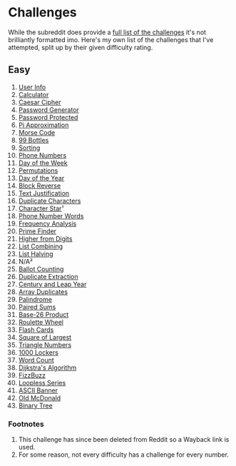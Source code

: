 
# Challenges
While the subreddit does provide a [full list of the challenges](https://www.reddit.com/r/dailyprogrammer/wiki/challenges) it's not brilliantly formatted imo. Here's my own list of the challenges that I've attempted, split up by their given difficulty rating.

## Easy
1.  [User Info](https://redd.it/pih8x)
2.  [Calculator](https://redd.it/pjbj8)
3.  [Caesar Cipher](https://redd.it/pkw2m)
4.  [Password Generator](https://redd.it/pm6oj)
5.  [Password Protected](https://redd.it/pnhyn)
6.  [Pi Approximation](https://redd.it/pp53w)
7.  [Morse Code](https://redd,it/pr2xr)
8.  [99 Bottles](https://redd.it/pserp)
9.  [Sorting](https://redd.it/pu1rf)
10. [Phone Numbers](https://redd.it/pv98f)
11. [Day of the Week](https://redd.it/pwons)
12. [Permutations](https://redd.it/pxs2x)
13. [Day of the Year](https://redd.it/pzo4w)
14. [Block Reverse](https://redd.it/q2v2k)
15. [Text Justification](https://redd.it/q4c34)
16. [Duplicate Characters](https://redd.it/q8aom)
17. [Character Star](https://web.archive.org/web/20130921102026/https://www.reddit.com/r/dailyprogrammer/comments/qheeu/342012_challenge_17_easy/)¹
18. [Phone Number Words](https://redd.it/qit0h)
19. [Frequency Analysis](https://redd.it/qlwrc)
20. [Prime Finder](https://redd.it/qnkro)
21. [Higher from Digits](https://redd.it/qp3ub)
22. [List Combining](https://redd.it/qr0hg)
23. [List Halving](https://redd.it/quli5)
24. N/A²
25. [Ballot Counting](https://redd.it/qxuug)
26. [Duplicate Extraction](https://redd.it/qzil1)
27. [Century and Leap Year](https://redd.it/r0r3h)
28. [Array Duplicates](https://redd.it/r59kk)
29. [Palindrome](https://redd.it/r8a70)
30. [Paired Sums](https://redd.it/reago)
31. [Base-26 Product](https://redd.it/rg1vv)
32. [Roulette Wheel](https://redd.it/rhrmx)
33. [Flash Cards](https://redd.it/rl24e)
34. [Square of Largest](https://redd.it/rmmn8)
35. [Triangle Numbers](https://redd.it/rr4y2)
36. [1000 Lockers](https://redd.it/ruiob)
37. [Word Count](https://redd.it/rzdwq)
38. [Dijkstra's Algorithm](https://redd.it/s2no2)
39. [FizzBuzz](https://redd.it/s6bas)
40. [Loopless Series](https://redd.it/schtf)
41. [ASCII Banner](https://redd.it/shp28)
42. [Old McDonald](https://redd.it/sobna)
43. [Binary Tree](https://redd.it/sq3p9)

### Footnotes
1. This challenge has since been deleted from Reddit so a Wayback link is used.
2. For some reason, not every difficulty has a challenge for every number.
